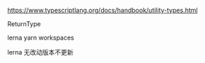 https://www.typescriptlang.org/docs/handbook/utility-types.html

ReturnType<typeof setTimeout>

lerna yarn workspaces

lerna 无改动版本不更新